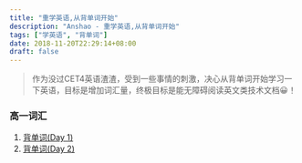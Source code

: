 ```yaml
---
title: "重学英语,从背单词开始"
description: "Anshao - 重学英语,从背单词开始"
tags: ["学英语", "背单词"]
date: 2018-11-20T22:29:14+08:00
draft: false
---
```


> 作为没过CET4英语渣渣，受到一些事情的刺激，决心从背单词开始学习一下英语，目标是增加词汇量，终极目标是能无障碍阅读英文类技术文档😀！

### 高一词汇
1. [背单词(Day 1)](/post/2018-11-20-learn-english-day-1/)
2. [背单词(Day 2)](/post/2018-11-21-learn-english-day-2/)


